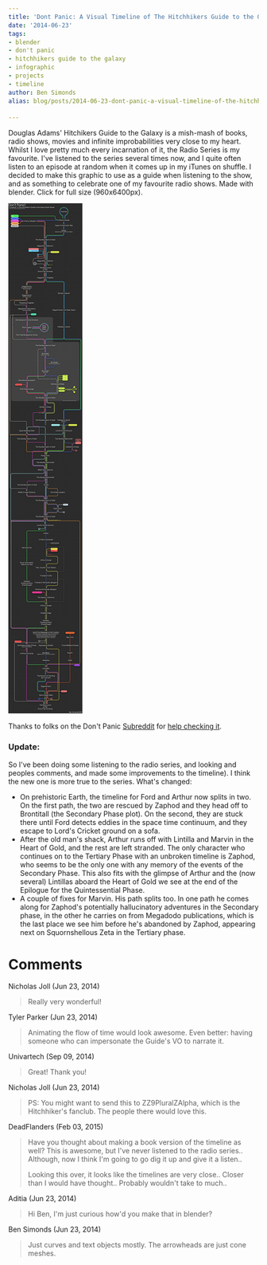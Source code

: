 ```yaml
---
title: 'Dont Panic: A Visual Timeline of The Hitchhikers Guide to the Galaxy'
date: '2014-06-23'
tags:
- blender
- don't panic
- hitchhikers guide to the galaxy
- infographic
- projects
- timeline
author: Ben Simonds
alias: blog/posts/2014-06-23-dont-panic-a-visual-timeline-of-the-hitchhikers-guide-to-the-galaxy

---
```


Douglas Adams' Hitchikers Guide to the Galaxy is a mish-mash of books, radio shows, movies and infinite improbabilities very close to my heart. Whilst I love pretty much every incarnation of it, the Radio Series is my favourite. I've listened to the series several times now, and I quite often listen to an episode at random when it comes up in my iTunes on shuffle. I decided to make this graphic to use as a guide when listening to the show, and as something to celebrate one of my favourite radio shows. Made with blender. Click for full size (960x6400px).

![HitchhikersTimeline_BenSimonds ><](/images/old/hitchhikerstimeline_bensimonds.png)


Thanks to folks on the Don't Panic [Subreddit](http://www.reddit.com/r/DontPanic/) for [help checking it](http://www.reddit.com/r/DontPanic/comments/28v1g2/a_visual_timeline_of_the_hitchhikers_guide_radio/).  

### Update:

So I've been doing some listening to the radio series, and looking and peoples comments, and made some improvements to the timeline). I think the new one is more true to the series. What's changed: 

  * On prehistoric Earth, the timeline for Ford and Arthur now splits in two. On the first path, the two are rescued by Zaphod and they head off to Brontitall (the Secondary Phase plot). On the second, they are stuck there until Ford detects eddies in the space time continuum, and they escape to Lord's Cricket ground on a sofa.
  * After the old man's shack, Arthur runs off with Lintilla and Marvin in the Heart of Gold, and the rest are left stranded. The only character who continues on to the Tertiary Phase with an unbroken timeline is Zaphod, who seems to be the only one with any memory of the events of the Secondary Phase. This also fits with the glimpse of Arthur and the (now several) Lintillas aboard the Heart of Gold we see at the end of the Epilogue for the Quintessential Phase.
  * A couple of fixes for Marvin. His path splits too. In one path he comes along for Zaphod's potentially hallucinatory adventures in the Secondary phase, in the other he carries on from Megadodo publications, which is the last place we see him before he's abandoned by Zaphod, appearing next on Squornshellous Zeta in the Tertiary phase.


# Comments


Nicholas Joll (Jun 23, 2014)
> Really very wonderful!

Tyler Parker (Jun 23, 2014)
> Animating the flow of time would look awesome. Even better: having someone who can impersonate the Guide's VO to narrate it.

Univartech (Sep 09, 2014)
> Great! Thank you!

Nicholas Joll (Jun 23, 2014)
> PS: You might want to send this to ZZ9PluralZAlpha, which is the Hitchhiker's fanclub. The people there would love this.

DeadFlanders (Feb 03, 2015)
> Have you thought about making a book version of the timeline as well?  This is awesome, but I've never listened to the radio series..  Although, now I think I'm going to go dig it up and give it a listen..
> 
> Looking this over, it looks like the timelines are very close..  Closer than I would have thought..  Probably wouldn't take to much..

Aditia (Jun 23, 2014)
> Hi Ben, I'm just curious how'd you make that in blender?

Ben Simonds (Jun 23, 2014)
> Just curves and text objects mostly. The arrowheads are just cone meshes.
